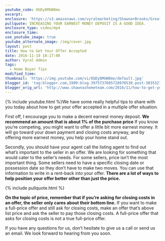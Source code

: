 ```yaml
---
youtube_code: OGDy8MUW8mo
excerpt:
enclosure: 'https://s3.amazonaws.com/vyralmarketing/Shawna+Brooks/Greater+Indianapolis+Real+Estate-+How+to+win+in+a+multiple+offer+situation.mp4'
pullquote: INCREASING YOUR EARNEST MONEY DEPOSIT IS A GOOD IDEA.
enclosure_type: video/mp4
enclosure_time:
use_youtube_image: true
youtube_alternate_image: /img/cover.jpg
layout: post
title: How to Get Your Offer Accepted
date: 2016-11-18 18:17:00
author: Vyral Admin
tags:
  - Home Buyer Tips
modified_time:
thumbnail: 'https://img.youtube.com/vi/OGDy8MUW8mo/default.jpg'
blogger_id: 'tag:blogger.com,1999:blog-3975737605728970530.post-3035327303496171627'
blogger_orig_url: 'http://www.shawnashometeam.com/2016/11/how-to-get-your-offer-accepted.html'
---
```



{% include youtube.html %}We have some really helpful tips to share with you today about how to get your offer accepted in a multiple offer situation.

First off, I encourage you to make a decent earnest money deposit. **We recommend an amount that is about 1% of the purchase price** If you know you’re competing, you might want to offer a little bit more earnest money. It will go toward your down payment and closing costs anyway, and by offering more earnest money, you help your home stand out.

Secondly, you should have your agent call the listing agent to find out what’s important to the seller in an offer. We are looking for something that would cater to the seller’s needs. For some sellers, price isn’t the most important thing. Some sellers need to have a specific closing date or possession date so they don’t have to make two moves. You can use that information to write in a rent-back into your offer. **There are a lot of ways to help position your offer better other than just the price.**

{% include pullquote.html %}

**On the topic of price, remember that if you’re asking for closing costs in an offer, the seller only cares about their bottom line.** If you want to make a full-price offer and still ask for closing costs, make an offer that’s above list price and ask the seller to pay those closing costs. A full-price offer that asks for closing costs is not a true full-price offer.

If you have any questions for us, don’t hesitate to give us a call or send us an email. We look forward to hearing from you soon.
